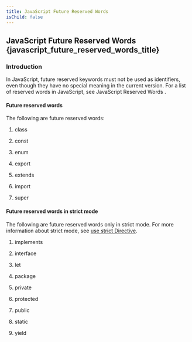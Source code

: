 ```yaml
---
title: JavaScript Future Reserved Words
isChild: false
---
```


## JavaScript Future Reserved Words {javascript_future_reserved_words_title}

### Introduction 

 In JavaScript, future reserved keywords must not be used as identifiers, even though they have no special meaning in the current version. For a list of reserved words in JavaScript, see JavaScript
Reserved Words .

#### Future reserved words 

<div id="sectionSection0" class="section" name="collapseableSection" style="" expanded="true">
  <p xmlns:util="util">
    The following are future reserved words:
  </p>
  <ol xmlns:util="util">
    <li>
      <p>
        class
      </p>
    </li>
    <li>
      <p>
        const
      </p>
    </li>
    <li>
      <p>
        enum
      </p>
    </li>
    <li>
      <p>
        export
      </p>
    </li>
    <li>
      <p>
        extends
      </p>
    </li>
    <li>
      <p>
        import
      </p>
    </li>
    <li>
      <p>
        super
      </p>
    </li>
  </ol>
</div>

#### Future reserved words in strict mode 

<div id="sectionSection1" class="section" name="collapseableSection" style="" expanded="true">
  <p xmlns:util="util">
    The following are future reserved words only in strict mode. For more information about strict mode, see <span sdata="link"><a href="b532e8c9-548c-4bbe-b2fc-5459ebd62e56.htm">use strict
    Directive</a></span>.
  </p>
  <ol xmlns:util="util">
    <li>
      <p>
        implements
      </p>
    </li>
    <li>
      <p>
        interface
      </p>
    </li>
    <li>
      <p>
        let
      </p>
    </li>
    <li>
      <p>
        package
      </p>
    </li>
    <li>
      <p>
        private
      </p>
    </li>
    <li>
      <p>
        protected
      </p>
    </li>
    <li>
      <p>
        public
      </p>
    </li>
    <li>
      <p>
        static
      </p>
    </li>
    <li>
      <p>
        yield
      </p>
    </li>
  </ol>
</div>

